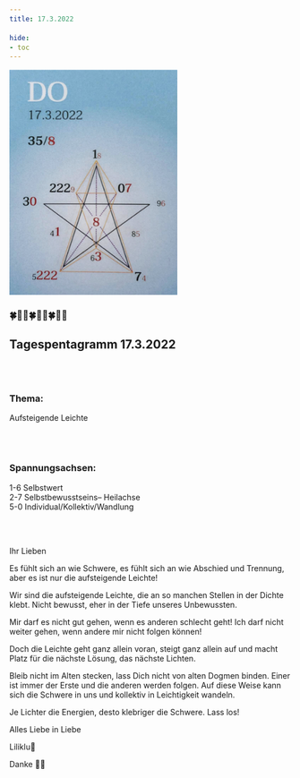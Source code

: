 ```yaml
---
title: 17.3.2022

hide:
- toc
---
```



<style>
img {
  width: 300px;
  max-width: 99%
}
</style>

![](/img/2022/2022-03-17.png)

### 🍀🦋💚🍀🦋💚🍀🦋💚

## **Tagespentagramm 17.3.2022**

<br><br>

### **Thema:**
Aufsteigende Leichte

<br><br>

### **Spannungsachsen:**
1-6 Selbstwert  
2-7 Selbstbewusstseins– Heilachse  
5-0 Individual/Kollektiv/Wandlung  

<br><br>

Ihr Lieben

Es fühlt sich an wie Schwere, es fühlt sich an wie Abschied und Trennung, aber es ist nur die aufsteigende Leichte!

Wir sind die aufsteigende Leichte, die an so manchen Stellen in der Dichte klebt. Nicht bewusst, eher in der Tiefe unseres Unbewussten.

Mir darf es nicht gut gehen, wenn es anderen schlecht geht! Ich darf nicht weiter gehen, wenn andere mir nicht folgen können!

Doch die Leichte geht ganz allein voran, steigt ganz allein auf und macht Platz für die nächste Lösung, das nächste Lichten.

Bleib nicht im Alten stecken, lass Dich nicht von alten Dogmen binden. Einer ist immer der Erste und die anderen werden folgen. Auf diese Weise kann sich die Schwere in uns und kollektiv in Leichtigkeit wandeln.

Je Lichter die Energien, desto klebriger die Schwere. Lass los!

Alles Liebe in Liebe

Liliklu🦋

Danke
🙏💞
